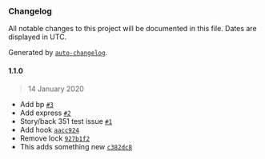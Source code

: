 ### Changelog

All notable changes to this project will be documented in this file. Dates are displayed in UTC.

Generated by [`auto-changelog`](https://github.com/CookPete/auto-changelog).

#### 1.1.0

> 14 January 2020

- Add bp [`#3`](https://github.com/betterPT/test-repo/pull/3)
- Add express [`#2`](https://github.com/betterPT/test-repo/pull/2)
- Story/back 351 test issue [`#1`](https://github.com/betterPT/test-repo/pull/1)
- Add hook [`aacc924`](https://github.com/betterPT/test-repo/commit/aacc9248fd98805c4cca5624fadca17e9cc048f4)
- Remove lock [`927b1f2`](https://github.com/betterPT/test-repo/commit/927b1f294b01b58a54a61269a0fc027d2c022ff4)
- This adds something new [`c382dc8`](https://github.com/betterPT/test-repo/commit/c382dc89f19422a4ff0398bd3c712d3da780afc0)
